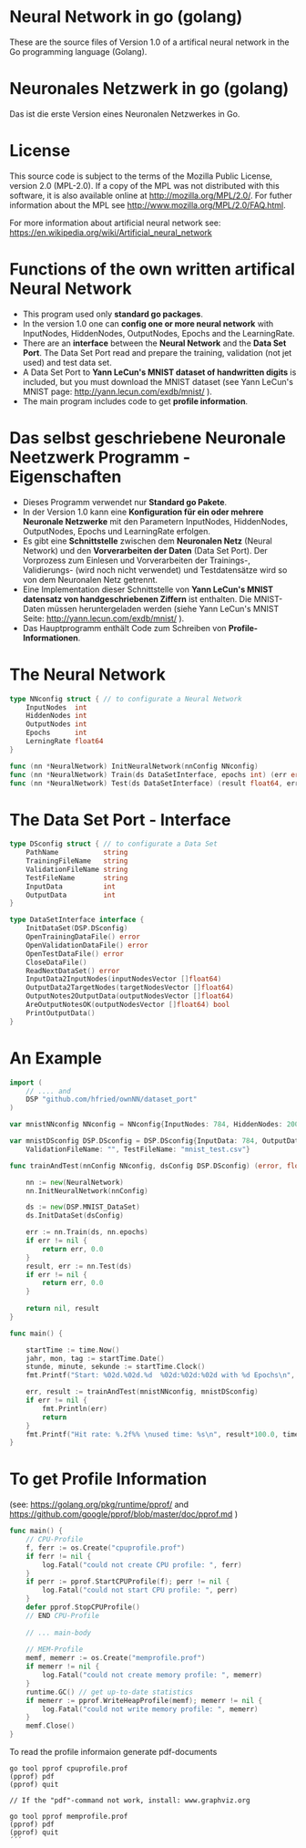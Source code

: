 # Neural Network in go (golang)
These are the source files of Version 1.0 of a artifical neural network in the Go programming language (Golang).

# Neuronales Netzwerk in go (golang)
Das ist die erste Version eines Neuronalen Netzwerkes in Go.

# License

This source code is subject to the terms of the Mozilla Public
License, version 2.0 (MPL-2.0). If a copy of the MPL was not
distributed with this software, it is also available online at
<http://mozilla.org/MPL/2.0/>.  For futher information about the MPL see <http://www.mozilla.org/MPL/2.0/FAQ.html>.

For more information about artificial neural network see: 
https://en.wikipedia.org/wiki/Artificial_neural_network
 
# Functions of the own written artifical Neural Network

* This program used only **standard go packages**. 
* In the version 1.0 one can **config one or more neural network** with InputNodes, HiddenNodes, OutputNodes, Epochs and the LearningRate. 
* There are an **interface** between the **Neural Network** and the **Data Set Port**. The Data Set Port read and prepare the training, validation (not jet used) and test data set. 
* A Data Set Port to **Yann LeCun's MNIST dataset of handwritten digits** is included, but you must download the MNIST dataset (see Yann LeCun's MNIST page: http://yann.lecun.com/exdb/mnist/ ).
* The main program includes code to get **profile information**.

# Das selbst geschriebene Neuronale Neetzwerk Programm  - Eigenschaften

* Dieses Programm verwendet nur **Standard go Pakete**.
* In der Version 1.0 kann eine **Konfiguration für ein oder mehrere Neuronale Netzwerke** mit den Parametern InputNodes, HiddenNodes, OutputNodes, Epochs und LearningRate erfolgen.
* Es gibt eine **Schnittstelle** zwischen dem **Neuronalen Netz** (Neural Network) und den **Vorverarbeiten der Daten** (Data Set Port). Der Vorprozess zum Einlesen und Vorverarbeiten der Trainings-, Validierungs- (wird noch nicht verwendet) und Testdatensätze wird so von dem Neuronalen Netz getrennt.
* Eine Implementation dieser Schnittstelle von **Yann LeCun's MNIST datensatz von handgeschriebenen Ziffern** ist enthalten. Die MNIST-Daten müssen heruntergeladen werden (siehe Yann LeCun's MNIST Seite:  http://yann.lecun.com/exdb/mnist/ ).
* Das Hauptprogramm enthält Code zum Schreiben von **Profile-Informationen**. 


# The Neural Network

```go
type NNconfig struct { // to configurate a Neural Network
	InputNodes  int
	HiddenNodes int
	OutputNodes int
	Epochs      int
	LerningRate float64
}

func (nn *NeuralNetwork) InitNeuralNetwork(nnConfig NNconfig)
func (nn *NeuralNetwork) Train(ds DataSetInterface, epochs int) (err error) {
func (nn *NeuralNetwork) Test(ds DataSetInterface) (result float64, err error) 
```

# The Data Set Port - Interface
```go
type DSconfig struct { // to configurate a Data Set
	PathName           string
	TrainingFileName   string
	ValidationFileName string
	TestFileName       string
	InputData          int
	OutputData         int
}

type DataSetInterface interface {
	InitDataSet(DSP.DSconfig)
	OpenTrainingDataFile() error
	OpenValidationDataFile() error
	OpenTestDataFile() error
	CloseDataFile()
	ReadNextDataSet() error
	InputData2InputNodes(inputNodesVector []float64)
	OutputData2TargetNodes(targetNodesVector []float64)
	OutputNotes2OutputData(outputNodesVector []float64)
	AreOutputNotesOK(outputNodesVector []float64) bool
	PrintOutputData()
}
```
# An Example
```go
import (
    // .... and 
	DSP "github.com/hfried/ownNN/dataset_port"
)

var mnistNNconfig NNconfig = NNconfig{InputNodes: 784, HiddenNodes: 200, OutputNodes: 10, Epochs: 1, LerningRate: 0.2}

var mnistDSconfig DSP.DSconfig = DSP.DSconfig{InputData: 784, OutputData: 1, PathName: "mnist_dataset/", TrainingFileName: "mnist_train.csv",
	ValidationFileName: "", TestFileName: "mnist_test.csv"}

func trainAndTest(nnConfig NNconfig, dsConfig DSP.DSconfig) (error, float64) {

	nn := new(NeuralNetwork)
	nn.InitNeuralNetwork(nnConfig)

	ds := new(DSP.MNIST_DataSet)
	ds.InitDataSet(dsConfig)

	err := nn.Train(ds, nn.epochs)
	if err != nil {
		return err, 0.0
	}
	result, err := nn.Test(ds)
	if err != nil {
		return err, 0.0
	}
	
	return nil, result
}

func main() {

    startTime := time.Now()
	jahr, mon, tag := startTime.Date()
	stunde, minute, sekunde := startTime.Clock()
	fmt.Printf("Start: %02d.%02d.%d  %02d:%02d:%02d with %d Epochs\n", tag, mon, jahr, stunde, minute, sekunde, mnistNNconfig.Epochs)

	err, result := trainAndTest(mnistNNconfig, mnistDSconfig)
	if err != nil {
		fmt.Println(err)
		return
	}
	fmt.Printf("Hit rate: %.2f%% \nused time: %s\n", result*100.0, time.Now().Sub(startTime))
}
```

# To get Profile Information

(see: https://golang.org/pkg/runtime/pprof/  and https://github.com/google/pprof/blob/master/doc/pprof.md )

```go
func main() {
	// CPU-Profile
	f, ferr := os.Create("cpuprofile.prof")
	if ferr != nil {
		log.Fatal("could not create CPU profile: ", ferr)
	}
	if perr := pprof.StartCPUProfile(f); perr != nil {
		log.Fatal("could not start CPU profile: ", perr)
	}
	defer pprof.StopCPUProfile()
	// END CPU-Profile
	
	// ... main-body
	
	// MEM-Profile
	memf, memerr := os.Create("memprofile.prof")
	if memerr != nil {
		log.Fatal("could not create memory profile: ", memerr)
	}
	runtime.GC() // get up-to-date statistics
	if memerr := pprof.WriteHeapProfile(memf); memerr != nil {
		log.Fatal("could not write memory profile: ", memerr)
	}
	memf.Close()
}
```
To read the profile informaion generate pdf-documents
```
go tool pprof cpuprofile.prof
(pprof) pdf
(pprof) quit

// If the "pdf"-command not work, install: www.graphviz.org 

go tool pprof memprofile.prof
(pprof) pdf
(pprof) quit
´´´